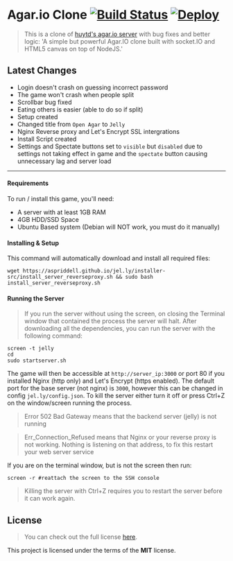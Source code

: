 Agar.io Clone [![Build Status](https://travis-ci.com/aspriddell/jel.ly.svg?branch=master)](https://travis-ci.com/aspriddell/jel.ly) [![Deploy](https://www.herokucdn.com/deploy/button.svg)](https://www.heroku.com/deploy?template=https://github.com/aspriddell/jel.ly)
=============

>This is a clone of [huytd's agar.io server](https://github.com/huytd/agar.io-clone) with bug fixes and better logic:
'A simple but powerful Agar.IO clone built with socket.IO and HTML5 canvas on top of NodeJS.'

## Latest Changes
- Login doesn't crash on guessing incorrect password
- The game won't crash when people split
- Scrollbar bug fixed
- Eating others is easier (able to do so if split)
- Setup created
- Changed title from `Open Agar` to `Jelly`
- Nginx Reverse proxy and Let's Encrypt SSL intergrations
- Install Script created
- Settings and Spectate buttons set to `visible` but `disabled` due to settings not taking effect in game and the `spectate` button causing unnecessary lag and server load

---

#### Requirements
To run / install this game, you'll need: 
- A server with at least 1GB RAM
- 4GB HDD/SSD Space
- Ubuntu Based system (Debian will NOT work, you must do it manually)


#### Installing & Setup
This command will automatically download and install all required files:

```
wget https://aspriddell.github.io/jel.ly/installer-src/install_server_reverseproxy.sh && sudo bash install_server_reverseproxy.sh
```

#### Running the Server

>If you run the server without using the screen, on closing the Terminal window that contained the process the server will halt.
After downloading all the dependencies, you can run the server with the following command:

```
screen -t jelly
cd 
sudo startserver.sh
```

The game will then be accessible at `http://server_ip:3000` or port 80 if you installed Nginx (http only) and Let's Encrypt (https enabled). The default port for the base server (not nginx) is `3000`, however this can be changed in config `jel.ly/config.json`. 
To kill the server either turn it off or press Ctrl+Z on the window/screen running the process.

>Error 502 Bad Gateway means that the backend server (jelly) is not running

>Err_Connection_Refused means that Nginx or your reverse proxy is not working. Nothing is listening on that address, to fix this restart your web server service

If you are on the terminal window, but is not the screen then run:

```
screen -r #reattach the screen to the SSH console
```

>Killing the server with Ctrl+Z requires you to restart the server before it can work again.

## License
>You can check out the full license [here](https://github.com/aspriddell/jel.ly/blob/master/LICENSE).

This project is licensed under the terms of the **MIT** license.
